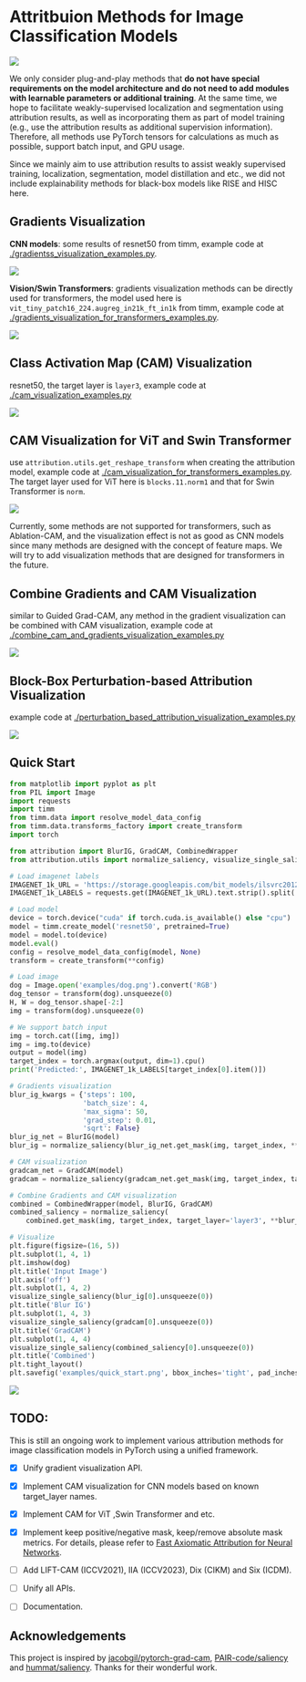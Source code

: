 # Attritbuion Methods for Image Classification Models
<img src="./examples/attribution_methods.png">

We only consider plug-and-play methods that **do not have special requirements on the model architecture and do not need to add modules with learnable parameters or additional training**. At the same time, we hope to facilitate weakly-supervised localization and segmentation using attribution results, as well as incorporating them as part of model training (e.g., use the attribution results as additional supervision information). Therefore, all methods use PyTorch tensors for calculations as much as possible, support batch input, and GPU usage.

Since we mainly aim to use attribution results to assist weakly supervised training, localization, segmentation, model distillation and etc., we did not include explainability methods for black-box models like RISE and HISC here.

## Gradients Visualization
**CNN models**: some results of resnet50 from timm, example code at [./gradientss_visualization_examples.py](./gradients_visualization_examples.py).

<img src="./examples/gradients_visualization.png">


**Vision/Swin Transformers**: gradients visualization methods can be directly used for transformers, the model used here is `vit_tiny_patch16_224.augreg_in21k_ft_in1k` from timm, example code at [./gradients_visualization_for_transformers_examples.py](./gradients_visualization_for_transformers_examples.py).

<img src="./examples/gradients_visualization_for_transformers.png">

## Class Activation Map (CAM) Visualization
resnet50, the target layer is `layer3`, example code at [./cam_visualization_examples.py](./cam_visualization_examples.py)

<img src="./examples/cam_visualization.png">

## CAM Visualization for ViT and Swin Transformer
use `attribution.utils.get_reshape_transform` when creating the attribution model, example code at [./cam_visualization_for_transformers_examples.py](./cam_visualization_for_transformers_examples.py). The target layer used for ViT here is `blocks.11.norm1` and that for Swin Transformer is `norm`.

<img src="./examples/cam_visualization_for_transformers.png">

Currently, some methods are not supported for transformers, such as Ablation-CAM, and the visualization effect is not as good as CNN models since many methods are designed with the concept of feature maps. We will try to add visualization methods that are designed for transformers in the future.

## Combine Gradients and CAM Visualization
similar to Guided Grad-CAM, any method in the gradient visualization can be combined with CAM visualization, example code at [./combine_cam_and_gradients_visualization_examples.py](./combine_cam_and_gradients_visualization_examples.py)

<img src="./examples/combine_cam_and_gradients_visualization.png">

## Block-Box Perturbation-based Attribution Visualization
example code at [./perturbation_based_attribution_visualization_examples.py](./perturbation_based_attribution_visualization_examples.py)

<img src="./examples/perturbation_based_visualization.png">

## Quick Start
```python
from matplotlib import pyplot as plt
from PIL import Image
import requests
import timm
from timm.data import resolve_model_data_config
from timm.data.transforms_factory import create_transform
import torch

from attribution import BlurIG, GradCAM, CombinedWrapper
from attribution.utils import normalize_saliency, visualize_single_saliency

# Load imagenet labels
IMAGENET_1k_URL = 'https://storage.googleapis.com/bit_models/ilsvrc2012_wordnet_lemmas.txt'
IMAGENET_1k_LABELS = requests.get(IMAGENET_1k_URL).text.strip().split('\n')

# Load model
device = torch.device("cuda" if torch.cuda.is_available() else "cpu")
model = timm.create_model('resnet50', pretrained=True)
model = model.to(device)
model.eval()
config = resolve_model_data_config(model, None)
transform = create_transform(**config)

# Load image
dog = Image.open('examples/dog.png').convert('RGB')
dog_tensor = transform(dog).unsqueeze(0)
H, W = dog_tensor.shape[-2:]
img = transform(dog).unsqueeze(0)

# We support batch input
img = torch.cat([img, img])
img = img.to(device)
output = model(img)
target_index = torch.argmax(output, dim=1).cpu()
print('Predicted:', IMAGENET_1k_LABELS[target_index[0].item()])

# Gradients visualization
blur_ig_kwargs = {'steps': 100, 
                  'batch_size': 4, 
                  'max_sigma': 50, 
                  'grad_step': 0.01, 
                  'sqrt': False}
blur_ig_net = BlurIG(model)
blur_ig = normalize_saliency(blur_ig_net.get_mask(img, target_index, **blur_ig_kwargs))

# CAM visualization
gradcam_net = GradCAM(model)
gradcam = normalize_saliency(gradcam_net.get_mask(img, target_index, target_layer='layer3'))

# Combine Gradients and CAM visualization
combined = CombinedWrapper(model, BlurIG, GradCAM)
combined_saliency = normalize_saliency(
    combined.get_mask(img, target_index, target_layer='layer3', **blur_ig_kwargs))

# Visualize
plt.figure(figsize=(16, 5))
plt.subplot(1, 4, 1)
plt.imshow(dog)
plt.title('Input Image')
plt.axis('off')
plt.subplot(1, 4, 2)
visualize_single_saliency(blur_ig[0].unsqueeze(0))
plt.title('Blur IG')
plt.subplot(1, 4, 3)
visualize_single_saliency(gradcam[0].unsqueeze(0))
plt.title('GradCAM')
plt.subplot(1, 4, 4)
visualize_single_saliency(combined_saliency[0].unsqueeze(0))
plt.title('Combined')
plt.tight_layout()
plt.savefig('examples/quick_start.png', bbox_inches='tight', pad_inches=0.5)
```

<img src="./examples/quick_start.png">


## TODO: 
This is still an ongoing work to implement various attribution methods for image classification models in PyTorch using a unified framework. 
- [x] Unify gradient visualization API.
- [x] Implement CAM visualization for CNN models based on known target_layer names.
- [x] Implement CAM for ViT ,Swin Transformer and etc.
- [x] Implement keep positive/negative mask, keep/remove absolute mask metrics. For details, please refer to [Fast Axiomatic Attribution for Neural Networks](https://proceedings.neurips.cc/paper/2021/hash/a284df1155ec3e67286080500df36a9a-Abstract.html).
- [ ] Add LIFT-CAM (ICCV2021), IIA (ICCV2023), Dix (CIKM) and Six (ICDM).
- [ ] Unify all APIs.
- [ ] Documentation.


## Acknowledgements
This project is inspired by [jacobgil/pytorch-grad-cam](https://github.com/jacobgil/pytorch-grad-cam), [PAIR-code/saliency](https://github.com/PAIR-code/saliency) and [hummat/saliency](https://github.com/hummat/saliency). Thanks for their wonderful work.

